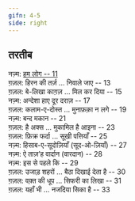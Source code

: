 ```yaml
---
gifn: 4-5
side: right
---
```

## तरतीब

नज़्म: [हम लोग -- 11](/Hanoz?presentation=true#13)  
ग़ज़ल: हिरन की तर्ज़ … निवाले जाए -- 13  
ग़ज़ल: बे-लिखा काग़ज़ … मिल कर दिया -- 15  
नज़्म: अन्देशा हाए दूर दराज़ -- 17  
ग़ज़ल: कलाम-ए-दोस्त … मुनाफ़क़ा न लगे -- 19  
नज़्म: बन्द मकान -- 21  
ग़ज़ल: है अक्स … मुकामिल है आइना -- 23  
ग़ज़ल: फ़िक्र फर्दा … सूखी पत्तियाँ -- 25  
नज़्म: हिसाब-ए-सूदोज़ियाँ (सूद-ओ-ज़ियाँ) -- 27  
नज़्म: ऐ ताज़’ह वार्दान (वारदान) -- 28  
नज़्म: इस से पहले कि -- 29  
ग़ज़ल: उजाड़ शहरों … बैठा दिखाई देता है -- 30  
ग़ज़ल: वक़्त की धूप … सिफरी का लिखा -- 31  
ग़ज़ल: यहाँ भी … नजदिया सिका है -- 33